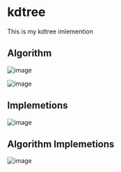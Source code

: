 # kdtree

This is my kdtree imlemention

## Algorithm

![image](https://user-images.githubusercontent.com/31978917/206017496-9041d893-49b8-4e12-b2b9-218882e1ed79.png)

![image](https://user-images.githubusercontent.com/31978917/206017588-ed55037a-fb8e-4b91-b822-a7a6eba4dc7b.png)

## Implemetions
![image](https://user-images.githubusercontent.com/31978917/206017623-0352f417-f758-4015-b86f-1ea1754ca56c.png)

## Algorithm Implemetions
![image](https://user-images.githubusercontent.com/31978917/206017639-c15e56bb-5267-48b9-b965-74146e27a3ac.png)
